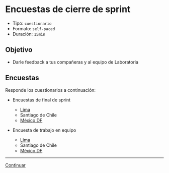 # Encuestas de cierre de sprint
- Tipo: `cuestionario`
- Formato: `self-paced`
- Duración: `15min`

## Objetivo

- Darle feedback a tus compañeras y al equipo de Laboratoria

## Encuestas
Responde los cuestionarios a continuación:

* Encuestas de final de sprint
  - [Lima](https://docs.google.com/forms/d/e/1FAIpQLSe1ma1cJADRRgNEg-j1zqeYilimj9fvhvZmkP9XoYcrTglQsA/viewform)
  - Santiago de Chile
  - [México DF](https://docs.google.com/forms/d/e/1FAIpQLScfU_DLZAIanDZcbuWu1UEchugq5yyDM3fku98m0WLE-UXyZA/viewform)

* Encuesta de trabajo en equipo
  - [Lima](https://docs.google.com/forms/d/e/1FAIpQLScU5vELaL52I_ikCEre8f9-44of9_LLz9chRBhfEDG-CYMhqA/viewform)
  - Santiago de Chile
  - [México DF](https://docs.google.com/forms/d/e/1FAIpQLSdxHQk_PF5Vc17Qokl0RgwEPw7oLHt1RmQ0Lx8DeZfoHX3TPA/viewform?usp=send_form)

***

[Continuar](06-retrospective.md)
